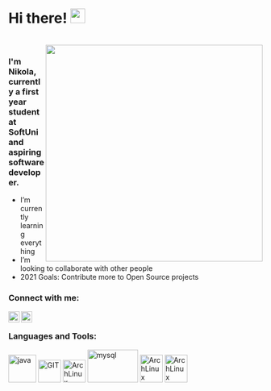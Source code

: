 # Hi there! <img src="https://github.com/TheDudeThatCode/TheDudeThatCode/blob/master/Assets/Hi.gif" width="29px">
<br />
<img align="right" src="https://i.imgur.com/hov3v33.gif" width="430px">

### I'm Nikola, currently a first year student at SoftUni and aspiring software developer.

- I’m currently learning everything 
- I’m looking to collaborate with other people
- 2021 Goals: Contribute more to Open Source projects


### Connect with me:

[<img align="left" alt="NikolaVuchev | Facebook" width="22px" src="https://upload.wikimedia.org/wikipedia/commons/1/1b/Facebook_icon.svg" />][facebook]
[<img align="left" alt="NikolaVuchev | Instagram" width="22px" src="https://upload.wikimedia.org/wikipedia/commons/a/a5/Instagram_icon.png" />][instagram]



<br />

### Languages and Tools:

<p align="left\">
      <img src="https://www.vectorlogo.zone/logos/java/java-icon.svg" alt="java" width="55" height="55"/>
      <img src="https://www.vectorlogo.zone/logos/git-scm/git-scm-icon.svg" alt="GIT" border: 50px width="45" height="45"/>
      <img src="https://camo.githubusercontent.com/6be47a62910e3b2ed002be2605a536856a34d68f35122735362225471a767077/68747470733a2f2f75706c6f61642e77696b696d656469612e6f72672f77696b6970656469612f636f6d6d6f6e732f7468756d622f392f39632f496e74656c6c694a5f494445415f49636f6e2e7376672f3132303070782d496e74656c6c694a5f494445415f49636f6e2e7376672e706e67" alt="ArchLinux" border: 50px width="45" height="45"/> 
      <img src="https://www.vectorlogo.zone/logos/mysql/mysql-ar21.svg" alt="mysql" border: 50px width="100" height="65"/>
      <img src="https://www.vectorlogo.zone/logos/linux/linux-icon.svg" alt="ArchLinux" border: 50px width="45" height="55"/>
      <img src="https://camo.githubusercontent.com/42699cbda8b8e439a856aae1b1193f345e0cba2517c324b753c498fb32362f18/68747470733a2f2f692e696d6775722e636f6d2f74555a4552524b2e706e67" alt="ArchLinux" border: 50px width="45" height="55"/>
</p>



[instagram]: https://www.instagram.com/nikola_.420/?hl=bg
[facebook]: https://www.facebook.com/vyzdi/
